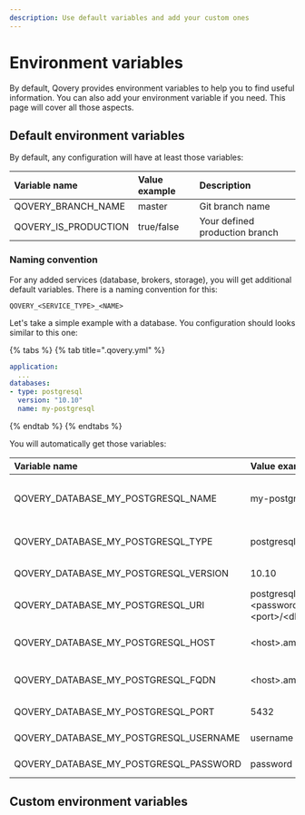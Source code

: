 ```yaml
---
description: Use default variables and add your custom ones
---
```


# Environment variables

By default, Qovery provides environment variables to help you to find useful information. You can also add your environment variable if you need. This page will cover all those aspects.

## Default environment variables

By default, any configuration will have at least those variables:

| Variable name | Value example | Description |
| :--- | :--- | :--- |
| QOVERY\_BRANCH\_NAME | master | Git branch name |
| QOVERY\_IS\_PRODUCTION | true/false | Your defined production branch |

### Naming convention

For any added services \(database, brokers, storage\), you will get additional default variables. There is a naming convention for this:

```text
QOVERY_<SERVICE_TYPE>_<NAME>
```

Let's take a simple example with a database. You configuration should looks similar to this one:

{% tabs %}
{% tab title=".qovery.yml" %}
```yaml
application:
  ...
databases:
- type: postgresql
  version: "10.10"
  name: my-postgresql
```
{% endtab %}
{% endtabs %}

You will automatically get those variables:

| Variable name | Value example | Description |
| :--- | :--- | :--- |
| QOVERY\_DATABASE\_MY\_POSTGRESQL\_NAME | my-postgresql | Name of your PostgreSQL database |
| QOVERY\_DATABASE\_MY\_POSTGRESQL\_TYPE | postgresql | Type of database engine |
| QOVERY\_DATABASE\_MY\_POSTGRESQL\_VERSION | 10.10 | PostgreSQL version |
| QOVERY\_DATABASE\_MY\_POSTGRESQL\_URI | postgresql://&lt;username&gt;:&lt;password&gt;@&lt;host&gt;:&lt;port&gt;/&lt;db\_name&gt; | PostgreSQL URI address |
| QOVERY\_DATABASE\_MY\_POSTGRESQL\_HOST | &lt;host&gt;.amazonaws.com | PostgreSQL host address |
| QOVERY\_DATABASE\_MY\_POSTGRESQL\_FQDN | &lt;host&gt;.amazonaws.com | PostgreSQL fqdn address |
| QOVERY\_DATABASE\_MY\_POSTGRESQL\_PORT | 5432 | PostgreSQL port |
| QOVERY\_DATABASE\_MY\_POSTGRESQL\_USERNAME | username | PostgreSQL username |
| QOVERY\_DATABASE\_MY\_POSTGRESQL\_PASSWORD | password | PostgreSQL password |

## Custom environment variables

 

